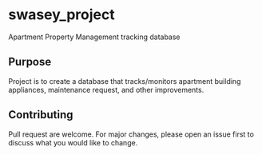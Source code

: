 # swasey_project

Apartment Property Management tracking database

## Purpose

Project is to create a database that tracks/monitors apartment building appliances, maintenance request, and other improvements.

## Contributing

Pull request are welcome. For major changes, please open an issue first to discuss what you would like to change. 